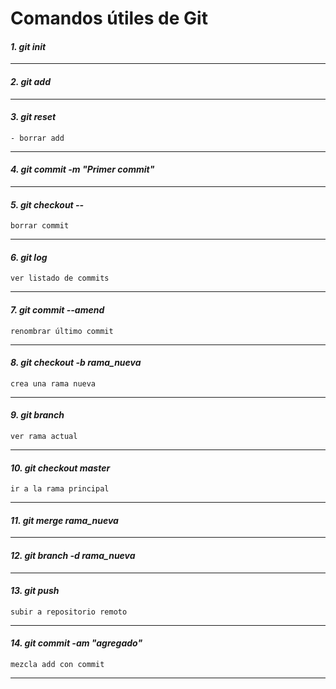 # Comandos útiles de Git

#### *1. git init*
---

#### *2. git add*
---

#### *3. git reset*
    - borrar add
---
#### *4. git commit -m "Primer commit"*
---
#### *5. git checkout --*

    borrar commit
---
#### *6. git log*

    ver listado de commits
---
#### *7. git commit --amend*

    renombrar último commit
---
#### *8. git checkout -b rama_nueva*

    crea una rama nueva
---
#### *9. git branch*

    ver rama actual
---
#### *10. git checkout master*

    ir a la rama principal
---
#### *11. git merge rama_nueva*
---
#### *12. git branch -d rama_nueva*
---
#### *13. git push*

    subir a repositorio remoto
---
#### *14. git commit -am "agregado"*

    mezcla add con commit
---